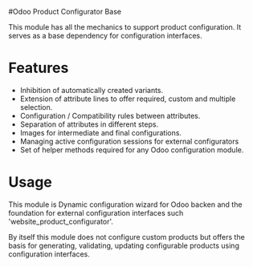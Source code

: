 #Odoo Product Configurator Base

This module has all the mechanics to support product configuration. It serves as a base dependency for configuration interfaces.

Features
========

- Inhibition of automatically created variants.
- Extension of attribute lines to offer required, custom and multiple selection.
- Configuration / Compatibility rules between attributes.
- Separation of attributes in different steps.
- Images for intermediate and final configurations.
- Managing active configuration sessions for external configurators
- Set of helper methods required for any Odoo configuration module.


Usage
=====

This module is Dynamic configuration wizard for Odoo backen and the foundation for external configuration interfaces such 'website_product_configurator'.

By itself this module does not configure custom products but offers the basis for generating, validating, updating configurable products using configuration interfaces.
